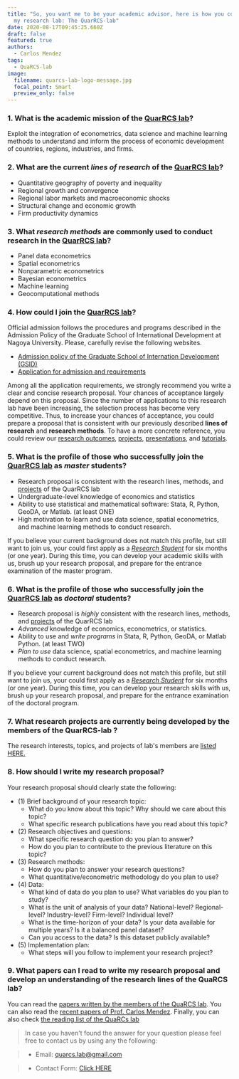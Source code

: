 ```yaml
---
title: "So, you want me to be your academic advisor, here is how you could join
  my research lab: The QuarRCS-lab"
date: 2020-08-17T09:45:25.660Z
draft: false
featured: true
authors:
  - Carlos Mendez
tags:
  - QuaRCS-lab
image:
  filename: quarcs-lab-logo-message.jpg
  focal_point: Smart
  preview_only: false
---
```

### 1. What is the academic mission of the  [QuarRCS lab](https://quarcs-lab.rbind.io/)?

Exploit the integration of econometrics, data science and machine learning methods to understand and inform the process of economic  development of countries, regions, industries, and firms.


### 2. What are the current *lines of research* of the [QuarRCS lab](https://quarcs-lab.rbind.io/)?

- Quantitative geography of poverty and inequality
- Regional growth and convergence
- Regional labor markets and macroeconomic shocks
- Structural change and economic growth
- Firm productivity dynamics



### 3. What *research methods* are commonly used to conduct research in the [QuarRCS lab](https://quarcs-lab.rbind.io/)?

 - Panel data econometrics
 - Spatial econometrics
 - Nonparametric econometrics
 - Bayesian econometrics
 - Machine learning
 - Geocomputational methods


### 4. How could I join the [QuarRCS lab](https://quarcs-lab.rbind.io/)?

Official admission follows the procedures and programs described in the Admission Policy of the Graduate School of International Development at Nagoya University. Please, carefully revise the following websites.

- [Admission policy of the Graduate School of Internation Development (GSID)](http://www.gsid.nagoya-u.ac.jp/en/admission/adm_policy/)
- [Application for admission and requirements ](http://www.gsid.nagoya-u.ac.jp/en/admission/application/)

Among all the application requirements, we strongly recommend you write a clear and concise research proposal. Your chances of acceptance largely depend on this proposal. Since the number of applications to this research lab have been increasing, the selection process has become very competitive. Thus, to increase your chances of acceptance, you could prepare a proposal that is consistent with our previously described **lines of research** and **research methods**.  To have a more concrete reference, you could review our [research outcomes](https://quarcs-lab.rbind.io/blog/), [projects](https://quarcs-lab.rbind.io/members/), [presentations](https://carlos-mendez.rbind.io/#talks), and [tutorials](https://rpubs.com/quarcs-lab).


### 5. What is the  profile of those who successfully join the  [QuarRCS lab](https://quarcs-lab.rbind.io/) as *master* students?

- Research proposal is consistent with the research lines, methods, and [projects](https://quarcs-lab.rbind.io/members/) of the QuarRCS lab
- Undergraduate-level knowledge of economics and statistics
- Ability to use statistical and mathematical software: Stata, R, Python, GeoDA, or Matlab. (at least ONE)
- High motivation to learn and use data science, spatial econometrics, and machine learning methods to conduct research.

If you believe your current background does not match this profile, but still want to join us, your could first apply as a [*Research Student*](http://www.gsid.nagoya-u.ac.jp/en/admission/application/) for six months (or one year). During this time, you can develop your academic skills with us, brush up your research proposal, and prepare for the entrance examination of the master program.


### 6. What is the  profile of those who successfully join the  [QuarRCS lab](https://quarcs-lab.rbind.io/) as *doctoral* students?

- Research proposal is *highly* consistent with the research lines, methods, and [projects](https://quarcs-lab.rbind.io/members/) of the QuarRCS lab
- *Advanced* knowledge of economics, econometrics, or statistics.
- Ability to use and *write programs* in Stata, R, Python, GeoDA, or Matlab Python. (at least TWO)
- *Plan to use* data science, spatial econometrics, and machine learning methods to conduct research.

If you believe your current background does not match this profile, but still want to join us, your could first apply as a [*Research Student*](http://www.gsid.nagoya-u.ac.jp/en/admission/application/) for six months (or one year). During this time, you can develop your research skills with us, brush up your research proposal, and prepare for the entrance examination of the doctoral program.

### 7. What research projects are currently being developed by the members of the  QuarRCS-lab ?

The research interests, topics, and projects of lab's members are [listed HERE.](https://quarcs-lab.rbind.io/members/)


### 8. How should I write my research proposal?

Your research proposal should clearly state the following:

- (1) Brief background of your research topic:
    - What do you know about this topic? Why should we care about this topic?
    - What specific research publications have you read about this topic?
- (2) Research objectives and questions:
    - What specific research question do you plan to answer?
    - How do you plan to contribute to the previous literature on this topic?
- (3) Research methods:
    - How do you plan to answer your research questions?
    - What quantitative/econometric methodology do you plan to use?
- (4) Data:
    - What kind of data do you plan to use?  What variables do you plan to study?
    - What is the unit of analysis of your data? National-level? Regional-level? Industry-level? Firm-level? Individual level?
    - What is the time-horizon of your data?  Is your data available for multiple years? Is it a balanced panel dataset?
    - Can you access to the data? Is this dataset publicly available?
- (5) Implementation plan:
    - What steps will you follow to implement your research project?

### 9. What papers can I read to write my research proposal and develop an understanding of the research lines of the QuaRCS lab?

You can read the [papers written by the members of the QuaRCS lab](https://quarcs-lab.rbind.io/blog/). You can also read the [recent papers of Prof. Carlos Mendez](https://carlos-mendez.rbind.io/#featured). Finally, you can also check [the reading list of the QuaRCs lab]( https://www.mendeley.com/community/quarcs-lab/) 

> In case you haven't found the answer for your question please feel free to contact us by using any the following:

> - Email: <quarcs.lab@gmail.com>

> - Contact Form: [Click HERE](https://carlos-mendez.rbind.io/#contact)